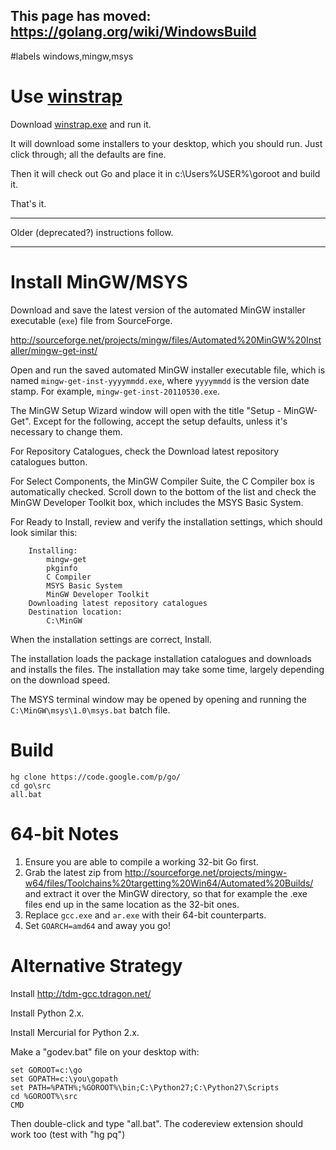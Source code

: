 ## This page has moved: https://golang.org/wiki/WindowsBuild ##
#labels windows,mingw,msys

# Use [winstrap](https://code.google.com/p/winstrap) #

Download [winstrap.exe](http://storage.googleapis.com/winstrap/winstrap-20140711.exe) and run it.

It will download some installers to your desktop, which you should run. Just click through; all the defaults are fine.

Then it will check out Go and place it in c:\Users\%USER%\goroot and build it.

That's it.


---

Older (deprecated?) instructions follow.


---


# Install MinGW/MSYS #

Download and save the latest version of the automated MinGW installer executable (`exe`) file from SourceForge.

http://sourceforge.net/projects/mingw/files/Automated%20MinGW%20Installer/mingw-get-inst/

Open and run the saved automated MinGW installer executable file, which is named `mingw-get-inst-yyyymmdd.exe`, where `yyyymmdd` is the version date stamp. For example, `mingw-get-inst-20110530.exe`.

The MinGW Setup Wizard window will open with the title "Setup - MinGW-Get". Except for the following, accept the setup defaults, unless it's necessary to change them.

For Repository Catalogues, check the Download latest repository catalogues button.

For Select Components, the MinGW Compiler Suite, the C Compiler box is automatically checked. Scroll down to the bottom of the list and check the MinGW Developer Toolkit box, which includes the MSYS Basic System.

For Ready to Install, review and verify the installation settings, which should look similar this:
```
    Installing:
        mingw-get
        pkginfo
        C Compiler
        MSYS Basic System
        MinGW Developer Toolkit 
    Downloading latest repository catalogues 
    Destination location:
        C:\MinGW 
```
When the installation settings are correct, Install.

The installation loads the package installation catalogues and downloads and installs the files. The installation may take some time, largely depending on the download speed.

The MSYS terminal window may be opened by opening and running the `C:\MinGW\msys\1.0\msys.bat` batch file.

# Build #

```
hg clone https://code.google.com/p/go/
cd go\src
all.bat
```

# 64-bit Notes #

  1. Ensure you are able to compile a working 32-bit Go first.
  1. Grab the latest zip from http://sourceforge.net/projects/mingw-w64/files/Toolchains%20targetting%20Win64/Automated%20Builds/ and extract it over the MinGW directory, so that for example the .exe files end up in the same location as the 32-bit ones.
  1. Replace `gcc.exe` and `ar.exe` with their 64-bit counterparts.
  1. Set `GOARCH=amd64` and away you go!

# Alternative Strategy #

Install http://tdm-gcc.tdragon.net/

Install Python 2.x.

Install Mercurial for Python 2.x.

Make a "godev.bat" file on your desktop with:

```
set GOROOT=c:\go
set GOPATH=c:\you\gopath
set PATH=%PATH%;%GOROOT%\bin;C:\Python27;C:\Python27\Scripts
cd %GOROOT%\src
CMD
```

Then double-click and type "all.bat".  The codereview extension should work too (test with "hg pq")